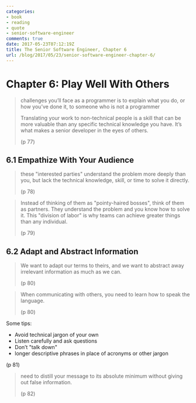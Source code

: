 ```yaml
---
categories:
- book
- reading
- quote
- senior-software-engineer
comments: true
date: 2017-05-23T07:12:19Z
title: The Senior Software Engineer, Chapter 6
url: /blog/2017/05/23/senior-software-engineer-chapter-6/
---
```


# Chapter 6: Play Well With Others

> challenges you’ll face as a programmer is to explain what you do,
> or how you’ve done it, to someone who is not a programmer
> 
> Translating your work to non-technical people is a skill that 
> can be more valuable than any specific technical knowledge you have.
> It’s what makes a senior developer in the eyes of others.
>
> (p 77)

## 6.1 Empathize With Your Audience

> these "interested parties" understand the problem more deeply than
> you, but lack the technical knowledge, skill, or time to solve it directly.
>
> (p 78)

> Instead of thinking of them as "pointy-haired bosses", think of 
> them as partners. They understand the problem and you know how 
> to solve it. This "division of labor" is why teams can achieve 
> greater things than any individual.
>
> (p 79)

## 6.2 Adapt and Abstract Information

> We want to adapt our terms to theirs, and we want to abstract 
> away irrelevant information as much as we can.
>
> (p 80)

> When communicating with others, you need to learn how to speak
> the language.
> 
> (p 80)

Some tips:

  * Avoid technical jargon of your own
  * Listen carefully and ask questions
  * Don’t "talk down"
  * longer descriptive phrases in place of acronyms or other jargon

(p 81)

> need to distill your message to its absolute minimum without giving out
> false information.
>
> (p 82)

